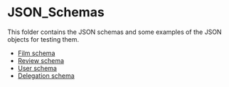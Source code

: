# JSON_Schemas

This folder contains the JSON schemas and some  examples of the JSON objects for testing them.

- [Film schema](film_schema.json)
- [Review schema](review_schema.json)
- [User schema](user_schema.json)
- [Delegation schema](delegation_schema.json)